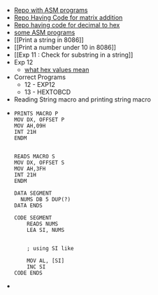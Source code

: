 - [Repo with ASM programs](https://github.com/jacobjohn2016/8086-Programs)
- [Repo Having Code for matrix addition](https://github.com/kingspp/8086-MicroProcessor)
- [Repo having code for decimal to hex](https://github.com/rajmehta18/8086programming)
- [some ASM programs](https://www.scribd.com/doc/61792959/8086-lab-programs)
- [[Print a string in 8086]]
- [[Print a number under 10 in 8086]]
- [[Exp 11 : Check for substring in a string]]
- Exp 12
	- [what hex values mean](http://www.nha.dk/hex.html)
- Correct Programs
	- 12 - EXP12
	- 13 - HEXTOBCD
- Reading String macro and printing string macro
-
  ```assembly
  PRINTS MACRO P
  MOV DX, OFFSET P
  MOV AH,09H
  INT 21H
  ENDM
  
  
  READS MACRO S
  MOV DX, OFFSET S
  MOV AH,3FH
  INT 21H
  ENDM
  
  DATA SEGMENT
  	NUMS DB 5 DUP(?)
  DATA ENDS
  
  CODE SEGMENT
      READS NUMS
      LEA SI, NUMS
     
     
      ; using SI like
      
      MOV AL, [SI]
      INC SI
  CODE ENDS
  ```
-